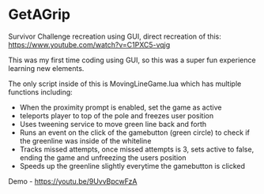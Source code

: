 # GetAGrip
Survivor Challenge recreation using GUI, direct recreation of this: https://www.youtube.com/watch?v=C1PXC5-vqjg

This was my first time coding using GUI, so this was a super fun experience learning 
new elements.

The only script inside of this is MovingLineGame.lua which has multiple functions including:
- When the proximity prompt is enabled, set the game as active
- teleports player to top of the pole and freezes user position
- Uses tweening service to move green line back and forth
- Runs an event on the click of the gamebutton (green circle) to check if the greenline was inside of the whiteline
- Tracks missed attempts, once missed attempts is 3, sets active to false, ending the game and unfreezing the users position
- Speeds up the greenline slightly everytime the gamebutton is clicked

Demo - https://youtu.be/9UvvBpcwFzA
  



